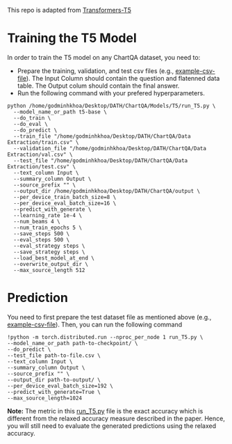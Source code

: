 
This repo is adapted from [Transformers-T5](https://github.com/huggingface/transformers/tree/main/examples/pytorch)
# Training the T5 Model

In order to train the T5 model on any ChartQA dataset, you need to: 
* Prepare the training, validation, and test csv files (e.g., [example-csv-file](https://github.com/vis-nlp/ChartQA/blob/main/Figures%20and%20Examples/T5%20and%20VL-T5%20Input%20File%20Examples.csv)). The Input Column should contain the question and flatenned data table. The Output colum should contain the final answer. 
* Run the following command with your prefered hyperparameters.

```
python /home/godminhkhoa/Desktop/DATH/ChartQA/Models/T5/run_T5.py \
  --model_name_or_path t5-base \
  --do_train \
  --do_eval \
  --do_predict \
  --train_file "/home/godminhkhoa/Desktop/DATH/ChartQA/Data Extraction/train.csv" \
  --validation_file "/home/godminhkhoa/Desktop/DATH/ChartQA/Data Extraction/val.csv" \
  --test_file "/home/godminhkhoa/Desktop/DATH/ChartQA/Data Extraction/test.csv" \
  --text_column Input \
  --summary_column Output \
  --source_prefix "" \
  --output_dir /home/godminhkhoa/Desktop/DATH/ChartQA/output \
  --per_device_train_batch_size=8 \
  --per_device_eval_batch_size=16 \
  --predict_with_generate \
  --learning_rate 1e-4 \
  --num_beams 4 \
  --num_train_epochs 5 \
  --save_steps 500 \
  --eval_steps 500 \
  --eval_strategy steps \
  --save_strategy steps \
  --load_best_model_at_end \
  --overwrite_output_dir \
  --max_source_length 512
```



# Prediction
You need to first prepare the test dataset file as mentioned above (e.g., [example-csv-file](https://github.com/vis-nlp/ChartQA/blob/main/Figures%20and%20Examples/T5%20and%20VL-T5%20Input%20File%20Examples.csv)). Then, you can run the following command

```
!python -m torch.distributed.run --nproc_per_node 1 run_T5.py \
--model_name_or_path path-to-checkpoint/ \
--do_predict \
--test_file path-to-file.csv \
--text_column Input \
--summary_column Output \
--source_prefix "" \
--output_dir path-to-output/ \
--per_device_eval_batch_size=192 \
--predict_with_generate=True \
--max_source_length=1024
```

 <strong>Note:</strong> The metric in this [run_T5.py](https://github.com/vis-nlp/ChartQA/blob/main/Models/T5/run_T5.py) file is the exact accuracy which is different from the relaxed accuracy measure described in the paper. Hence, you will still need to evaluate the generated predictions using the relaxed accuracy. 
